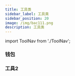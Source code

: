 ```yaml
---
title: 工具类
sidebar_label: 工具类
sidebar_position: 20
image: /img/bac111.png
description: 工具类
---
```

import ToolNav from './ToolNav';

### 钱包

<ToolNav></ToolNav>

### 工具2
